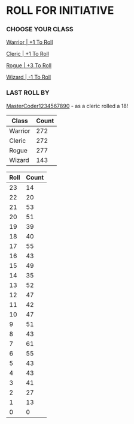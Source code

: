 # ROLL FOR INITIATIVE
### CHOOSE YOUR CLASS

[Warrior | +1 To Roll](https://github.com/benjaminsampica/benjaminsampica/issues/new?title=roll%7Cwarrior&body=Just+click+%27Submit+new+issue%27.)

[Cleric | +1 To Roll](https://github.com/benjaminsampica/benjaminsampica/issues/new?title=roll%7Ccleric&body=Just+click+%27Submit+new+issue%27.)

[Rogue | +3 To Roll](https://github.com/benjaminsampica/benjaminsampica/issues/new?title=roll%7Crogue&body=Just+click+%27Submit+new+issue%27.)

[Wizard | -1 To Roll](https://github.com/benjaminsampica/benjaminsampica/issues/new?title=roll%7Cwizard&body=Just+click+%27Submit+new+issue%27.)
### LAST ROLL BY
[MasterCoder1234567890](https://www.github.com/MasterCoder1234567890) - as a cleric rolled a 18!

|Class|Count|
|-|-|
|Warrior|272|
|Cleric|272|
|Rogue|277|
|Wizard|143|

|Roll|Count|
|-|-|
|23|14
|22|20
|21|53
|20|51
|19|39
|18|40
|17|55
|16|43
|15|49
|14|35
|13|52
|12|47
|11|42
|10|47
|9|51
|8|43
|7|61
|6|55
|5|43
|4|43
|3|41
|2|27
|1|13
|0|0
